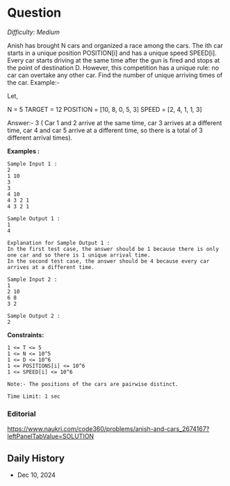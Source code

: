 # Question 

_Difficulty: Medium_

Anish has brought N cars and organized a race among the cars. The ith car starts in a unique position POSITION[i] and has a unique speed SPEED[i]. Every car starts driving at the same time after the gun is fired and stops at the point of destination D. However, this competition has a unique rule: no car can overtake any other car. Find the number of unique arriving times of the car.
Example:-

Let, 

N = 5
TARGET = 12
POSITION = [10, 8, 0, 5, 3]
SPEED = [2, 4, 1, 1, 3]

Answer:- 3 ( Car 1 and 2 arrive at the same time, car 3 arrives at a different time, car 4 and car 5 arrive at a different time, so there is a total of 3 different arrival times).

**Examples :**
```
Sample Input 1 :
2
1 10
3
3
4 10
4 3 2 1
4 3 2 1

Sample Output 1 :
1
4 

Explanation for Sample Output 1 :
In the first test case, the answer should be 1 because there is only one car and so there is 1 unique arrival time.
In the second test case, the answer should be 4 because every car arrives at a different time.

Sample Input 2 :
1
2 10
6 8 
3 2

Sample Output 2 :
2
```

**Constraints:**
```
1 <= T <= 5
1 <= N <= 10^5
1 <= D <= 10^6
1 <= POSITIONS[i] <= 10^6
1 <= SPEED[i] <= 10^6  

Note:- The positions of the cars are pairwise distinct.

Time Limit: 1 sec
```

### Editorial
https://www.naukri.com/code360/problems/anish-and-cars_2674167?leftPanelTabValue=SOLUTION

## Daily History
- Dec 10, 2024